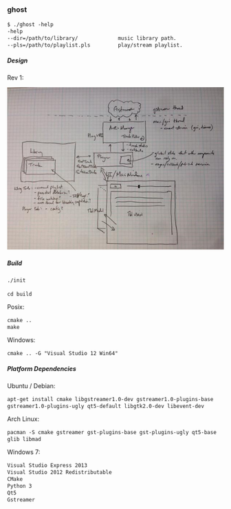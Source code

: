### ghost

    $ ./ghost -help
    -help
    --dir=/path/to/library/             music library path.
    --pls=/path/to/playlist.pls         play/stream playlist.

##### Design

Rev 1:

![design rev 1](doc/design1.jpg)

##### Build

    ./init
    
    cd build

Posix:

    cmake ..
    make

Windows:

    cmake .. -G "Visual Studio 12 Win64"

##### Platform Dependencies

Ubuntu / Debian:

    apt-get install cmake libgstreamer1.0-dev gstreamer1.0-plugins-base gstreamer1.0-plugins-ugly qt5-default libgtk2.0-dev libevent-dev

Arch Linux:

    pacman -S cmake gstreamer gst-plugins-base gst-plugins-ugly qt5-base glib libmad

Windows 7:

    Visual Studio Express 2013
    Visual Studio 2012 Redistributable
    CMake
    Python 3
    Qt5
    Gstreamer
